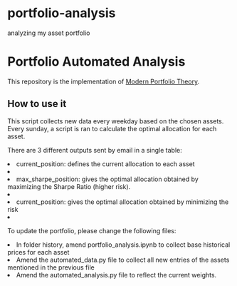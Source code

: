 # portfolio-analysis
analyzing my asset portfolio


<h1>Portfolio Automated Analysis</h1>
<p></p>
<p>This repository is the implementation of <a href="https://www.investopedia.com/terms/m/modernportfoliotheory.asp">Modern Portfolio Theory</a>. </p>
<p></p>
<h2>How to use it</h2>
<p>This script collects new data every weekday based on the chosen assets. Every sunday, a script is ran to calculate the optimal allocation for each asset.</p>
<p>There are 3 different outputs sent by email in a single table:<p>
<li>current_position: defines the current allocation to each asset<li>
<li>max_sharpe_position: gives the optimal allocation obtained by maximizing the Sharpe Ratio (higher risk).<li>
<li>current_position: gives the optimal allocation obtained by minimizing the risk<li>
<p></p>
<p></p>
<p>To update the portfolio, please change the following files:</p>
<li>In folder history, amend portfolio_analysis.ipynb to collect base historical prices for each asset</li>
<li>Amend the automated_data.py file to collect all new entries of the assets mentioned in the previous file </li>
<li>Amend the automated_analysis.py file to reflect the current weights.</li>
